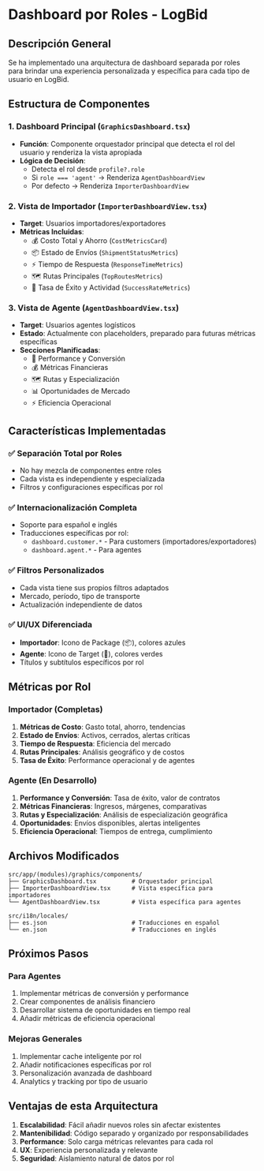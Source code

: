 # Dashboard por Roles - LogBid

## Descripción General

Se ha implementado una arquitectura de dashboard separada por roles para brindar una experiencia personalizada y específica para cada tipo de usuario en LogBid.

## Estructura de Componentes

### 1. Dashboard Principal (`GraphicsDashboard.tsx`)
- **Función**: Componente orquestador principal que detecta el rol del usuario y renderiza la vista apropiada
- **Lógica de Decisión**: 
  - Detecta el rol desde `profile?.role`
  - Si `role === 'agent'` → Renderiza `AgentDashboardView`
  - Por defecto → Renderiza `ImporterDashboardView`

### 2. Vista de Importador (`ImporterDashboardView.tsx`)
- **Target**: Usuarios importadores/exportadores
- **Métricas Incluidas**:
  - 💰 Costo Total y Ahorro (`CostMetricsCard`)
  - 📦 Estado de Envíos (`ShipmentStatusMetrics`)
  - ⚡ Tiempo de Respuesta (`ResponseTimeMetrics`)
  - 🗺️ Rutas Principales (`TopRoutesMetrics`)
  - 🎯 Tasa de Éxito y Actividad (`SuccessRateMetrics`)

### 3. Vista de Agente (`AgentDashboardView.tsx`)
- **Target**: Usuarios agentes logísticos
- **Estado**: Actualmente con placeholders, preparado para futuras métricas específicas
- **Secciones Planificadas**:
  - 🎯 Performance y Conversión
  - 💰 Métricas Financieras
  - 🗺️ Rutas y Especialización
  - 📊 Oportunidades de Mercado
  - ⚡ Eficiencia Operacional

## Características Implementadas

### ✅ Separación Total por Roles
- No hay mezcla de componentes entre roles
- Cada vista es independiente y especializada
- Filtros y configuraciones específicas por rol

### ✅ Internacionalización Completa
- Soporte para español e inglés
- Traducciones específicas por rol:
  - `dashboard.customer.*` - Para customers (importadores/exportadores)
  - `dashboard.agent.*` - Para agentes

### ✅ Filtros Personalizados
- Cada vista tiene sus propios filtros adaptados
- Mercado, período, tipo de transporte
- Actualización independiente de datos

### ✅ UI/UX Diferenciada
- **Importador**: Icono de Package (📦), colores azules
- **Agente**: Icono de Target (🎯), colores verdes
- Títulos y subtítulos específicos por rol

## Métricas por Rol

### Importador (Completas)
1. **Métricas de Costo**: Gasto total, ahorro, tendencias
2. **Estado de Envíos**: Activos, cerrados, alertas críticas
3. **Tiempo de Respuesta**: Eficiencia del mercado
4. **Rutas Principales**: Análisis geográfico y de costos
5. **Tasa de Éxito**: Performance operacional y de agentes

### Agente (En Desarrollo)
1. **Performance y Conversión**: Tasa de éxito, valor de contratos
2. **Métricas Financieras**: Ingresos, márgenes, comparativas
3. **Rutas y Especialización**: Análisis de especialización geográfica
4. **Oportunidades**: Envíos disponibles, alertas inteligentes
5. **Eficiencia Operacional**: Tiempos de entrega, cumplimiento

## Archivos Modificados

```
src/app/(modules)/graphics/components/
├── GraphicsDashboard.tsx          # Orquestador principal
├── ImporterDashboardView.tsx      # Vista específica para importadores
└── AgentDashboardView.tsx         # Vista específica para agentes

src/i18n/locales/
├── es.json                        # Traducciones en español
└── en.json                        # Traducciones en inglés
```

## Próximos Pasos

### Para Agentes
1. Implementar métricas de conversión y performance
2. Crear componentes de análisis financiero
3. Desarrollar sistema de oportunidades en tiempo real
4. Añadir métricas de eficiencia operacional

### Mejoras Generales
1. Implementar cache inteligente por rol
2. Añadir notificaciones específicas por rol
3. Personalización avanzada de dashboard
4. Analytics y tracking por tipo de usuario

## Ventajas de esta Arquitectura

1. **Escalabilidad**: Fácil añadir nuevos roles sin afectar existentes
2. **Mantenibilidad**: Código separado y organizado por responsabilidades
3. **Performance**: Solo carga métricas relevantes para cada rol
4. **UX**: Experiencia personalizada y relevante
5. **Seguridad**: Aislamiento natural de datos por rol 